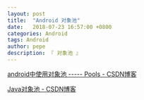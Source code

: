 ```yaml
---
layout: post
title:  "Android 对象池"
date:   2018-07-23 16:57:00 +0800
categories: Android
tags: Android
author: pepe
description: 『 对象池 』
---
```


[android中使用对象池 ----- Pools - CSDN博客](https://blog.csdn.net/caiwenfeng_for_23/article/details/69808263)

[Java对象池 - CSDN博客](https://blog.csdn.net/shimiso/article/details/9814917)